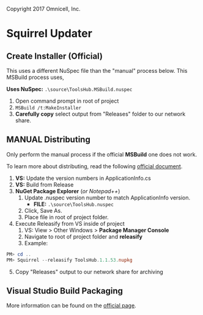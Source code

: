 Copyright 2017 Omnicell, Inc.

# Squirrel Updater

## Create Installer (Official)
This uses a different NuSpec file than the "manual" process below. This MSBuild process uses,

**Uses NuSpec:**
``.\source\ToolsHub.MSBuild.nuspec``

1. Open command prompt in root of project
2. ``MSBuild /t:MakeInstaller``
3. **Carefully copy** select output from "Releases" folder to our network share.

## MANUAL Distributing
Only perform the manual process if the official **MSBuild** one does not work.

To learn more about distributing, read the following [official document](https://github.com/Squirrel/Squirrel.Windows/blob/master/docs/getting-started/2-packaging.md).

1. **VS:** Update the version numbers in ApplicationInfo.cs
2. **VS:** Build from Release
3. **NuGet Package Explorer** (_or Notepad++_)
    1. Update .nuspec version number to match ApplicationInfo version.
        * **FILE:** ``.\source\ToolsHub.nuspec``
    2. Click, Save As.
    3. Place file in root of project folder.
4. Execute Releasify from VS inside of project
    1. VS: View > Other Windows > **Package Manager Console**
    2. Navigate to root of project folder and **releasify**
    3. Example:
```powershell
PM> cd ..
PM> Squirrel --releasify ToolsHub.1.1.53.nupkg
```
5. Copy "Releases" output to our network share for archiving


## Visual Studio Build Packaging
More information can be found on the [official page](https://github.com/Squirrel/Squirrel.Windows/blob/master/docs/using/visual-studio-packaging.md).
